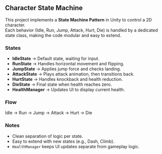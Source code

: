 ## Character State Machine

This project implements a **State Machine Pattern** in Unity to control a 2D character.  
Each behavior (Idle, Run, Jump, Attack, Hurt, Die) is handled by a dedicated state class, making the code modular and easy to extend.

### States
- **IdleState** → Default state, waiting for input.
- **RunState** → Handles horizontal movement and flipping.
- **JumpState** → Applies jump force and checks landing.
- **AttackState** → Plays attack animation, then transitions back.
- **HurtState** → Handles knockback and health reduction.
- **DieState** → Final state when health reaches zero.
- **HealthManager** → Updates UI to display current health.

### Flow
Idle → Run → Jump → Attack → Hurt → Die

### Notes
- Clean separation of logic per state.  
- Easy to extend with new states (e.g., Dash, Climb).  
- `HealthManager` keeps UI updates separate from gameplay logic.
